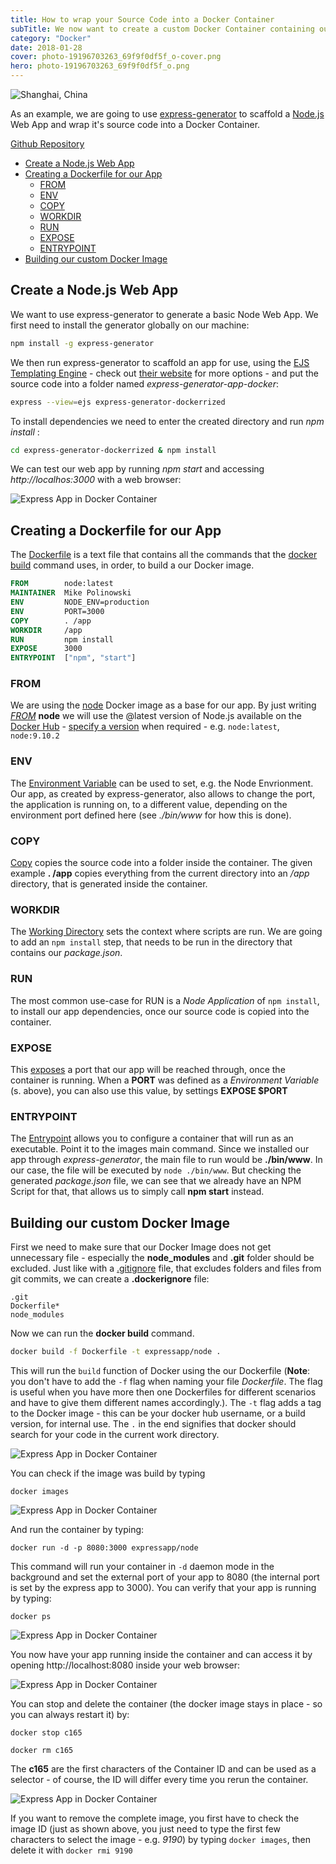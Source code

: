 ```yaml
---
title: How to wrap your Source Code into a Docker Container
subTitle: We now want to create a custom Docker Container containing our Node.js project source code by creating a Dockerfile and building an Docker Image.
category: "Docker"
date: 2018-01-28
cover: photo-19196703263_69f9f0df5f_o-cover.png
hero: photo-19196703263_69f9f0df5f_o.png
---
```


![Shanghai, China](./photo-19196703263_69f9f0df5f_o.png)

As an example, we are going to use [express-generator](https://expressjs.com/en/starter/generator.html) to scaffold a [Node.js](https://nodejs.org) Web App and wrap it's source code into a Docker Container.

[Github Repository](https://github.com/mpolinowski/express-generator-dockerrized)


<!-- TOC -->

- [Create a Node.js Web App](#create-a-nodejs-web-app)
- [Creating a Dockerfile for our App](#creating-a-dockerfile-for-our-app)
  - [FROM](#from)
  - [ENV](#env)
  - [COPY](#copy)
  - [WORKDIR](#workdir)
  - [RUN](#run)
  - [EXPOSE](#expose)
  - [ENTRYPOINT](#entrypoint)
- [Building our custom Docker Image](#building-our-custom-docker-image)

<!-- /TOC -->


## Create a Node.js Web App

We want to use express-generator to generate a basic Node Web App. We first need to install the generator globally on our machine:


```bash
npm install -g express-generator
```

We then run express-generator to scaffold an app for use, using the [EJS Templating Engine](http://ejs.co) - check out [their website](https://expressjs.com/en/starter/generator.html) for more options - and put the source code into a folder named _express-generator-app-docker_:


```bash
express --view=ejs express-generator-dockerrized
```

To install dependencies we need to enter the created directory and run _npm install_ :

```bash
cd express-generator-dockerrized & npm install
```

We can test our web app by running _npm start_ and accessing _http://localhos:3000_ with a web browser:


![Express App in Docker Container](./express-dockerrized_01.png)


## Creating a Dockerfile for our App

The [Dockerfile](https://docs.docker.com/engine/reference/builder/) is a text file that contains all the commands that the [docker build](https://docs.docker.com/develop/develop-images/dockerfile_best-practices/#build-context) command uses, in order, to build a our Docker image.


```dockerfile
FROM        node:latest
MAINTAINER  Mike Polinowski
ENV         NODE_ENV=production
ENV         PORT=3000
COPY        . /app
WORKDIR     /app
RUN         npm install
EXPOSE      3000
ENTRYPOINT  ["npm", "start"]
```

### FROM

We are using the [node](https://hub.docker.com/_/node/) Docker image as a base for our app. By just writing _[FROM](https://docs.docker.com/develop/develop-images/dockerfile_best-practices/#from)_ __node__ we will use the @latest version of Node.js available on the [Docker Hub](https://hub.docker.com) - [specify a version](https://hub.docker.com/r/library/node/tags/) when required - e.g. `node:latest`, `node:9.10.2`


### ENV

The [Environment Variable](https://docs.docker.com/develop/develop-images/dockerfile_best-practices/#env) can be used to set, e.g. the Node Envrionment. Our app, as created by express-generator, also allows to change the port, the application is running on, to a different value, depending on the environment port defined here (see _./bin/www_ for how this is done).

### COPY

[Copy](https://docs.docker.com/develop/develop-images/dockerfile_best-practices/#add-or-copy) copies the source code into a folder inside the container. The given example __. /app__ copies everything from the current directory into an _/app_ directory, that is generated inside the container.


### WORKDIR

The [Working Directory](https://docs.docker.com/develop/develop-images/dockerfile_best-practices/#workdir) sets the context where scripts are run. We are going to add an `npm install` step, that needs to be run in the directory that contains our _package.json_.


### RUN

The most common use-case for RUN is a _Node Application_ of `npm install`, to install our app dependencies, once our source code is copied into the container. 


### EXPOSE

This [exposes](https://docs.docker.com/develop/develop-images/dockerfile_best-practices/#expose) a port that our app will be reached through, once the container is running. When a __PORT__ was defined as a _Environment Variable_ (s. above), you can also use this value, by settings __EXPOSE $PORT__


### ENTRYPOINT

The [Entrypoint](https://docs.docker.com/develop/develop-images/dockerfile_best-practices/#entrypoint) allows you to configure a container that will run as an executable. Point it to the images main command. Since we installed our app through _express-generator_, the main file to run would be __./bin/www__. In our case, the file will be executed by `node ./bin/www`. But checking the generated _package.json_ file, we can see that we already have an NPM Script for that, that allows us to simply call __npm start__ instead.


## Building our custom Docker Image

First we need to make sure that our Docker Image does not get unnecessary file - especially the __node\_modules__ and __.git__ folder should be excluded. Just like with a [.gitignore](https://www.gitignore.io) file, that excludes folders and files from git commits, we can create a __.dockerignore__ file:


```
.git
Dockerfile*
node_modules
```

Now we can run the __docker build__ command.

```bash
docker build -f Dockerfile -t expressapp/node .
```

This will run the `build` function of Docker using the our Dockerfile (__Note__: you don't have to add the `-f` flag when naming your file _Dockerfile_. The flag is useful when you have more then one Dockerfiles for different scenarios and have to give them different names accordingly.). The `-t` flag adds a tag to the Docker image - this can be your docker hub username, or a build version, for internal use. The `.` in the end signifies that docker should search for your code in the current work directory.


![Express App in Docker Container](./express-dockerrized_02.png)


You can check if the image was build by typing 


```
docker images
```


![Express App in Docker Container](./express-dockerrized_03.png)


And run the container by typing:

```
docker run -d -p 8080:3000 expressapp/node
```
This command will run your container in `-d` daemon mode in the background and set the external port of your app to 8080 (the internal port is set by the express app to 3000). You can verify that your app is running by typing:

```
docker ps
```


![Express App in Docker Container](./express-dockerrized_04.png)


You now have your app running inside the container and can access it by opening http://localhost:8080 inside your web browser:


![Express App in Docker Container](./express-dockerrized_05.png)


You can stop and delete the container (the docker image stays in place - so you can always restart it) by:

```
docker stop c165

docker rm c165
```

The __c165__ are the first characters of the Container ID and can be used as a selector - of course, the ID will differ every time you rerun the container.


![Express App in Docker Container](./express-dockerrized_06.png)


If you want to remove the complete image, you first have to check the image ID (just as shown above, you just need to type the first few characters to select the image - e.g. _9190_) by typing `docker images`, then delete it with `docker rmi 9190`